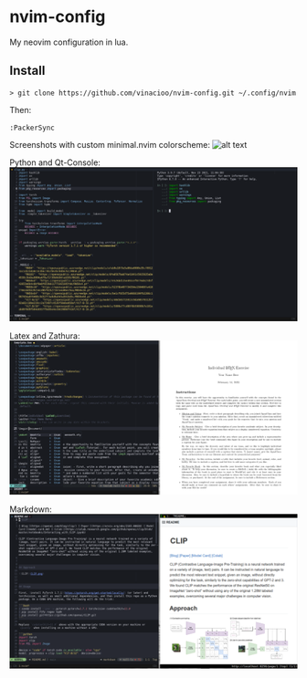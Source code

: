 # nvim-config

My neovim configuration in lua.

## Install

```
> git clone https://github.com/vinacioo/nvim-config.git ~/.config/nvim
```

Then:

```
:PackerSync
```

Screenshots with custom minimal.nvim colorscheme:
![alt text](https://github.com/vinacioo/nvim-config/blob/master/screenshots/python1.)

Python and Qt-Console:
![alt text](https://github.com/vinacioo/nvim-config/blob/master/screenshots/python2.png)

Latex and Zathura:
![alt text](https://github.com/vinacioo/nvim-config/blob/master/screenshots/latex.png)

Markdown:
![alt text](https://github.com/vinacioo/nvim-config/blob/master/screenshots/markdown.png)
